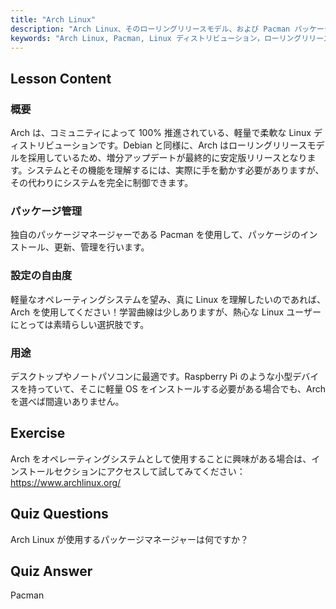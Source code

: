 ```yaml
---
title: "Arch Linux"
description: "Arch Linux、そのローリングリリースモデル、および Pacman パッケージマネージャーについて学びます。Arch が初心者および制御を求める上級ユーザーにとって優れている理由を理解します。"
keywords: "Arch Linux, Pacman, Linux ディストリビューション，ローリングリリース，Linux チュートリアル，初心者ガイド，軽量 OS"
---
```


## Lesson Content

### 概要

Arch は、コミュニティによって 100% 推進されている、軽量で柔軟な Linux ディストリビューションです。Debian と同様に、Arch はローリングリリースモデルを採用しているため、増分アップデートが最終的に安定版リリースとなります。システムとその機能を理解するには、実際に手を動かす必要がありますが、その代わりにシステムを完全に制御できます。

### パッケージ管理

独自のパッケージマネージャーである Pacman を使用して、パッケージのインストール、更新、管理を行います。

### 設定の自由度

軽量なオペレーティングシステムを望み、真に Linux を理解したいのであれば、Arch を使用してください！学習曲線は少しありますが、熱心な Linux ユーザーにとっては素晴らしい選択肢です。

### 用途

デスクトップやノートパソコンに最適です。Raspberry Pi のような小型デバイスを持っていて、そこに軽量 OS をインストールする必要がある場合でも、Arch を選べば間違いありません。

## Exercise

Arch をオペレーティングシステムとして使用することに興味がある場合は、インストールセクションにアクセスして試してみてください：<https://www.archlinux.org/>

## Quiz Questions

Arch Linux が使用するパッケージマネージャーは何ですか？

## Quiz Answer

Pacman
